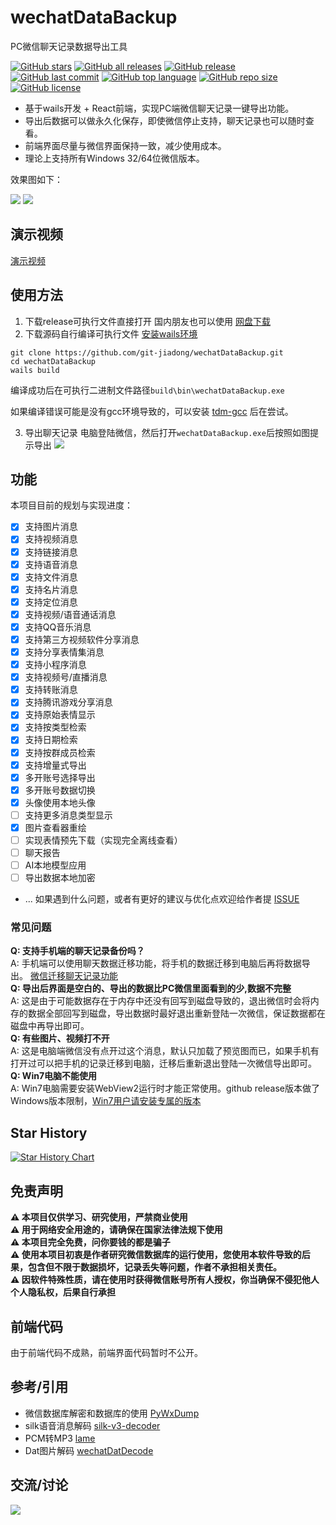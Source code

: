 # wechatDataBackup
PC微信聊天记录数据导出工具

[![GitHub stars](https://img.shields.io/github/stars/git-jiadong/wechatDataBackup)](https://github.com/git-jiadong/wechatDataBackup/stargazers)
[![GitHub all releases](https://img.shields.io/github/downloads/git-jiadong/wechatDataBackup/total)](https://github.com/git-jiadong/wechatDataBackup/releases)
[![GitHub release](https://img.shields.io/github/v/release/git-jiadong/wechatDataBackup)](https://github.com/git-jiadong/wechatDataBackup/releases)
[![GitHub last commit](https://img.shields.io/github/last-commit/git-jiadong/wechatDataBackup)](https://github.com/git-jiadong/wechatDataBackup/commits/main)
[![GitHub top language](https://img.shields.io/github/languages/top/git-jiadong/wechatDataBackup)](https://github.com/git-jiadong/wechatDataBackup)
[![GitHub repo size](https://img.shields.io/github/repo-size/git-jiadong/wechatDataBackup)](https://github.com/git-jiadong/wechatDataBackup)
[![GitHub license](https://img.shields.io/github/license/git-jiadong/wechatDataBackup)](https://github.com/git-jiadong/wechatDataBackup/blob/main/LICENSE)

* 基于wails开发 + React前端，实现PC端微信聊天记录一键导出功能。
* 导出后数据可以做永久化保存，即使微信停止支持，聊天记录也可以随时查看。
* 前端界面尽量与微信界面保持一致，减少使用成本。
* 理论上支持所有Windows 32/64位微信版本。

效果图如下：

![](./res/result.png)
![](./res/result2.png)

## 演示视频
[演示视频](https://www.bilibili.com/video/BV1bPH1eWEEy/?share_source=copy_web&vd_source=b5cfa9258a9ad9900a00e9c1ce3cb4b6)
## 使用方法
1. 下载release可执行文件直接打开 国内朋友也可以使用 [网盘下载](https://pan.quark.cn/s/fa157b13e762)
2. 下载源码自行编译可执行文件 [安装wails环境](https://wails.io/zh-Hans/docs/gettingstarted/installation)

```shell
git clone https://github.com/git-jiadong/wechatDataBackup.git
cd wechatDataBackup
wails build
```

编译成功后在可执行二进制文件路径`build\bin\wechatDataBackup.exe`

如果编译错误可能是没有gcc环境导致的，可以安装 [tdm-gcc](https://jmeubank.github.io/tdm-gcc/) 后在尝试。

3. 导出聊天记录
电脑登陆微信，然后打开`wechatDataBackup.exe`后按照如图提示导出
![](./res/tips.png)

## 功能

本项目目前的规划与实现进度：
- [x] 支持图片消息
- [x] 支持视频消息
- [x] 支持链接消息
- [x] 支持语音消息
- [x] 支持文件消息
- [x] 支持名片消息
- [x] 支持定位消息
- [x] 支持视频/语音通话消息
- [x] 支持QQ音乐消息
- [x] 支持第三方视频软件分享消息
- [x] 支持分享表情集消息
- [x] 支持小程序消息
- [x] 支持视频号/直播消息
- [x] 支持转账消息
- [x] 支持腾讯游戏分享消息
- [x] 支持原始表情显示
- [x] 支持按类型检索
- [x] 支持日期检索
- [x] 支持按群成员检索
- [x] 支持增量式导出
- [x] 多开账号选择导出
- [x] 多开账号数据切换
- [x] 头像使用本地头像
- [ ] 支持更多消息类型显示
- [x] 图片查看器重绘
- [ ] 实现表情预先下载（实现完全离线查看）
- [ ] 聊天报告
- [ ] AI本地模型应用
- [ ] 导出数据本地加密
- ...
如果遇到什么问题，或者有更好的建议与优化点欢迎给作者提 [ISSUE](https://github.com/git-jiadong/wechatDataBackup/issues)


### 常见问题
**Q: 支持手机端的聊天记录备份吗？**<br>
A: 手机端可以使用聊天数据迁移功能，将手机的数据迁移到电脑后再将数据导出。 [微信迁移聊天记录功能](https://www.bilibili.com/opus/974795819172495381)<br>
**Q: 导出后界面是空白的、导出的数据比PC微信里面看到的少,数据不完整**<br>
A: 这是由于可能数据存在于内存中还没有回写到磁盘导致的，退出微信时会将内存的数据全部回写到磁盘，导出数据时最好退出重新登陆一次微信，保证数据都在磁盘中再导出即可。<br>
**Q: 有些图片、视频打不开**<br>
A: 这是电脑端微信没有点开过这个消息，默认只加载了预览图而已，如果手机有打开过可以把手机的记录迁移到电脑，迁移后重新退出登陆一次微信导出即可。<br>
**Q: Win7电脑不能使用**<br>
A: Win7电脑需要安装WebView2运行时才能正常使用。github release版本做了Windows版本限制，[Win7用户请安装专属的版本](https://pan.quark.cn/s/fa157b13e762)
## Star History

[![Star History Chart](https://api.star-history.com/svg?repos=git-jiadong/wechatDataBackup&type=Date)](https://star-history.com/?utm_source=bestxtools.com#git-jiadong/wechatDataBackup&Date)

## 免责声明
**⚠️ 本项目仅供学习、研究使用，严禁商业使用**<br/>
**⚠️ 用于网络安全用途的，请确保在国家法律法规下使用**<br/>
**⚠️ 本项目完全免费，问你要钱的都是骗子**<br/>
**⚠️ 使用本项目初衷是作者研究微信数据库的运行使用，您使用本软件导致的后果，包含但不限于数据损坏，记录丢失等问题，作者不承担相关责任。**<br/>
**⚠️ 因软件特殊性质，请在使用时获得微信账号所有人授权，你当确保不侵犯他人个人隐私权，后果自行承担**<br/>

## 前端代码
由于前端代码不成熟，前端界面代码暂时不公开。

## 参考/引用
- 微信数据库解密和数据库的使用 [PyWxDump](https://github.com/xaoyaoo/PyWxDump/tree/master)
- silk语音消息解码 [silk-v3-decoder](https://github.com/kn007/silk-v3-decoder)
- PCM转MP3 [lame](https://github.com/viert/lame.git)
- Dat图片解码 [wechatDatDecode](https://github.com/liuggchen/wechatDatDecode)

## 交流/讨论
![](./res/wechatQR.png)